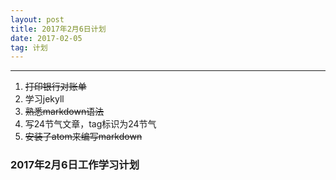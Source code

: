 ```yaml
---
layout: post
title: 2017年2月6日计划
date: 2017-02-05
tag: 计划
---
```


----------


 1. ~~打印银行对账单~~
 2. 学习jekyll
 3. ~~熟悉markdown语法~~
 4. 写24节气文章，tag标识为24节气
 5. ~~安装了atom来编写markdown~~

### 2017年2月6日工作学习计划
